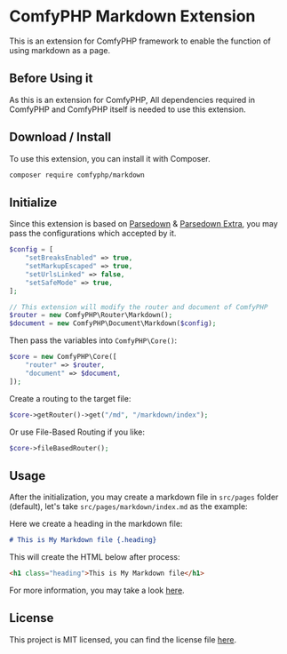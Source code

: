 # ComfyPHP Markdown Extension

This is an extension for ComfyPHP framework to enable the function of using markdown as a page.

## Before Using it

As this is an extension for ComfyPHP, All dependencies required in ComfyPHP and ComfyPHP itself is needed to use this extension.

## Download / Install

To use this extension, you can install it with Composer.

```bash
composer require comfyphp/markdown
```

## Initialize

Since this extension is based on <a href="https://github.com/erusev/parsedown" target="_blank" rel="noreferrer noopener">Parsedown</a> & <a href="https://github.com/erusev/parsedown-extra" target="_blank" rel="noreferrer noopener">Parsedown Extra</a>, you may pass the configurations which accepted by it.

```php
$config = [
    "setBreaksEnabled" => true,
    "setMarkupEscaped" => true,
    "setUrlsLinked" => false,
    "setSafeMode" => true,
];

// This extension will modify the router and document of ComfyPHP
$router = new ComfyPHP\Router\Markdown();
$document = new ComfyPHP\Document\Markdown($config);
```

Then pass the variables into `ComfyPHP\Core()`:

```php
$core = new ComfyPHP\Core([
    "router" => $router,
    "document" => $document,
]);
```

Create a routing to the target file:

```php
$core->getRouter()->get("/md", "/markdown/index");
```

Or use File-Based Routing if you like:

```php
$core->fileBasedRouter();
```

## Usage

After the initialization, you may create a markdown file in `src/pages` folder (default), let's take `src/pages/markdown/index.md` as the example:

Here we create a heading in the markdown file:

```markdown
# This is My Markdown file {.heading}
```

This will create the HTML below after process:

```html
<h1 class="heading">This is My Markdown file</h1>
```

For more information, you may take a look <a href="https://michelf.ca/projects/php-markdown/extra/" target="_blank" rel="noreferrer noopener">here</a>.

## License

This project is MIT licensed, you can find the license file [here](./LICENSE).
